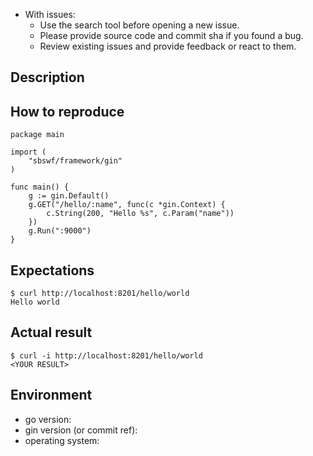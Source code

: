- With issues:
  - Use the search tool before opening a new issue.
  - Please provide source code and commit sha if you found a bug.
  - Review existing issues and provide feedback or react to them.

## Description

<!-- Description of a problem -->

## How to reproduce

<!-- The smallest possible code example to show the problem that can be compiled, like -->

```
package main

import (
	"sbswf/framework/gin"
)

func main() {
	g := gin.Default()
	g.GET("/hello/:name", func(c *gin.Context) {
		c.String(200, "Hello %s", c.Param("name"))
	})
	g.Run(":9000")
}
```

## Expectations

<!-- Your expectation result of 'curl' command, like -->

```
$ curl http://localhost:8201/hello/world
Hello world
```

## Actual result

<!-- Actual result showing the problem -->

```
$ curl -i http://localhost:8201/hello/world
<YOUR RESULT>
```

## Environment

- go version:
- gin version (or commit ref):
- operating system:
